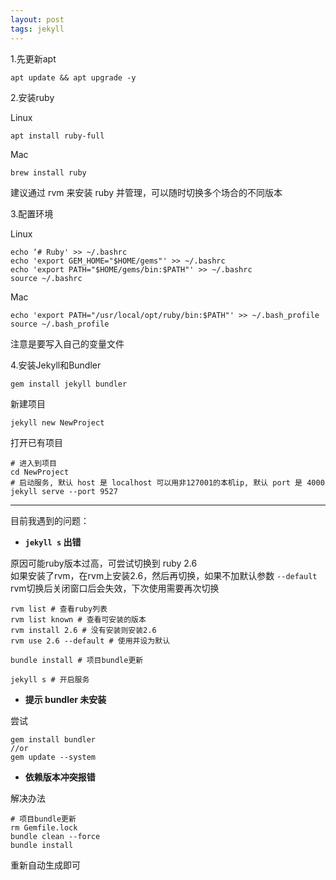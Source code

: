 ```yaml
---
layout: post
tags: jekyll
---
```


1.先更新apt
```
apt update && apt upgrade -y
```

2.安装ruby

Linux
```
apt install ruby-full
```

Mac
```
brew install ruby
```

建议通过 rvm 来安装 ruby 并管理，可以随时切换多个场合的不同版本

3.配置环境

Linux
```
echo ‘# Ruby' >> ~/.bashrc
echo 'export GEM_HOME="$HOME/gems"' >> ~/.bashrc
echo 'export PATH="$HOME/gems/bin:$PATH"' >> ~/.bashrc
source ~/.bashrc
```

Mac
```
echo 'export PATH="/usr/local/opt/ruby/bin:$PATH"' >> ~/.bash_profile
source ~/.bash_profile
```

注意是要写入自己的变量文件

4.安装Jekyll和Bundler
```
gem install jekyll bundler
```

新建项目
```
jekyll new NewProject
```

打开已有项目
```
# 进入到项目
cd NewProject
# 启动服务, 默认 host 是 localhost 可以用非127001的本机ip, 默认 port 是 4000
jekyll serve --port 9527
```

---

目前我遇到的问题：

- **`jekyll s` 出错**

原因可能ruby版本过高，可尝试切换到 ruby 2.6  
如果安装了rvm，在rvm上安装2.6，然后再切换，如果不加默认参数 `--default` rvm切换后关闭窗口后会失效，下次使用需要再次切换
```
rvm list # 查看ruby列表
rvm list known # 查看可安装的版本
rvm install 2.6 # 没有安装则安装2.6
rvm use 2.6 --default # 使用并设为默认

bundle install # 项目bundle更新

jekyll s # 开启服务
```

- **提示 bundler 未安装**

尝试
```
gem install bundler
//or
gem update --system
```

- **依赖版本冲突报错**

解决办法
```
# 项目bundle更新
rm Gemfile.lock
bundle clean --force
bundle install
```
重新自动生成即可

